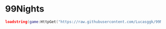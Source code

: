 # 99Nights
```lua
loadstring(game:HttpGet("https://raw.githubusercontent.com/Lucasggk/99Nights/refs/heads/main/Lkzin%20Loader.lua"))()
```
